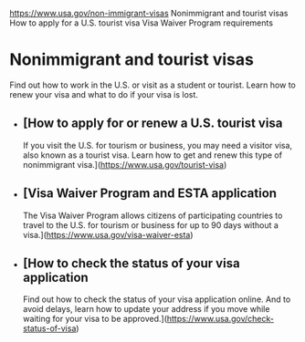 

https://www.usa.gov/non-immigrant-visas
Nonimmigrant and tourist visas
How to apply for a U.S. tourist visa
Visa Waiver Program requirements

Nonimmigrant and tourist visas
==============================

Find out how to work in the U.S. or visit as a student or tourist. Learn how to renew your visa and what to do if your visa is lost.

* [How to apply for or renew a U.S. tourist visa
  ---------------------------------------------

  If you visit the U.S. for tourism or business, you may need a visitor visa, also known as a tourist visa. Learn how to get and renew this type of nonimmigrant visa.](https://www.usa.gov/tourist-visa)
* [Visa Waiver Program and ESTA application
  ----------------------------------------

  The Visa Waiver Program allows citizens of participating countries to travel to the U.S. for tourism or business for up to 90 days without a visa.](https://www.usa.gov/visa-waiver-esta)
* [How to check the status of your visa application
  ------------------------------------------------

  Find out how to check the status of your visa application online. And to avoid delays, learn how to update your address if you move while waiting for your visa to be approved.](https://www.usa.gov/check-status-of-visa)
